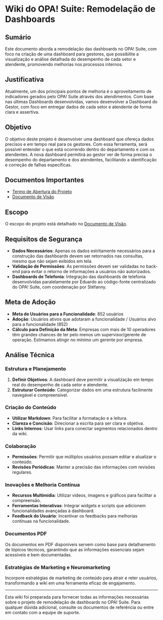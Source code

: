 # Wiki do OPA! Suite: Remodelação de Dashboards

## Sumário

Este documento aborda a remodelação das dashboards no OPA! Suite, com foco na criação de uma dashboard para gestores, que possibilite a visualização e análise detalhada do desempenho de cada setor e atendente, promovendo melhorias nos processos internos.

## Justificativa

Atualmente, um dos principais pontos de melhoria é o aproveitamento de indicadores gerados pelo OPA! Suite através dos atendimentos. Com base nas últimas Dashboards desenvolvidas, vamos desenvolver a Dashboard do Gestor, com foco em entregar dados de cada setor e atendente de forma clara e assertiva.

## Objetivo

O objetivo deste projeto é desenvolver uma dashboard que ofereça dados precisos e em tempo real para os gestores. Com essa ferramenta, será possível entender o que está ocorrendo dentro do departamento e com os atendentes. A nova dashboard permitirá ao gestor ver de forma precisa o desempenho do departamento e dos atendentes, facilitando a identificação e correção de falhas específicas.

## Documentos Importantes

- [Termo de Abertura do Projeto](https://docs.google.com/document/d/1LxQbX6WIh3GufgIuiwzXIJW3qPSXeFPcwKVjtsNAn3A/edit)
- [Documento de Visão](https://docs.google.com/document/d/1-5MWYfjgYa4ha26yHi8Eld3iyYtu1k4xKe8DRjA_eQc/edit?usp=sharing)

## Escopo

O escopo do projeto está detalhado no [Documento de Visão](https://docs.google.com/document/d/1-5MWYfjgYa4ha26yHi8Eld3iyYtu1k4xKe8DRjA_eQc/edit?usp=sharing).

## Requisitos de Segurança

- **Dados Necessários**: Apenas os dados estritamente necessários para a construção das dashboards devem ser retornados nas consultas, mesmo que não sejam exibidos em tela.
- **Validação de Permissões**: As permissões devem ser validadas no back-end para evitar o retorno de informações a usuários não autorizados.
- **Dashboards de Telefonia**: Integração das dashboards de telefonia desenvolvidas paralelamente por Eduardo ao código-fonte centralizado do OPA! Suite, com coordenação por Stéfanny.

## Meta de Adoção

- **Meta de Usuários para a Funcionalidade**: 852 usuários
- **Adoção**: Usuários ativos que adotaram a funcionalidade / Usuários alvo para a funcionalidade (852)
- **Cálculo para Definição da Meta**: Empresas com mais de 10 operadores têm grandes chances de ter pelo menos um supervisor/gerente de operação. Estimamos atingir no mínimo um gerente por empresa.

## Análise Técnica

### Estrutura e Planejamento

1. **Definir Objetivos**: A dashboard deve permitir a visualização em tempo real do desempenho de cada setor e atendente.
2. **Estruturar Conteúdo**: Categorizar dados em uma estrutura facilmente navegável e compreensível.

### Criação do Conteúdo

- **Utilizar Markdown**: Para facilitar a formatação e a leitura.
- **Clareza e Concisão**: Direcionar a escrita para ser clara e objetiva.
- **Links Internos**: Usar links para conectar segmentos relacionados dentro da wiki.

### Colaboração

- **Permissões**: Permitir que múltiplos usuários possam editar e atualizar o conteúdo.
- **Revisões Periódicas**: Manter a precisão das informações com revisões regulares.

### Inovações e Melhoria Contínua

- **Recursos Multimídia**: Utilizar vídeos, imagens e gráficos para facilitar a compreensão.
- **Ferramentas Interativas**: Integrar widgets e scripts que adicionem funcionalidades avançadas à dashboard.
- **Feedback do Usuário**: Incentivar os feedbacks para melhorias contínuas na funcionalidade.

### Documentos PDF

Os documentos em PDF disponíveis servem como base para detalhamento de tópicos técnicos, garantindo que as informações essenciais sejam acessíveis e bem documentadas.

### Estratégias de Marketing e Neuromarketing

Incorpore estratégias de marketing de conteúdo para atrair e reter usuários, transformando a wiki em uma ferramenta eficaz de engajamento.

---

Esta wiki foi preparada para fornecer todas as informações necessárias sobre o projeto de remodelação de dashboards no OPA! Suite. Para qualquer dúvida adicional, consulte os documentos de referência ou entre em contato com a equipe de suporte.